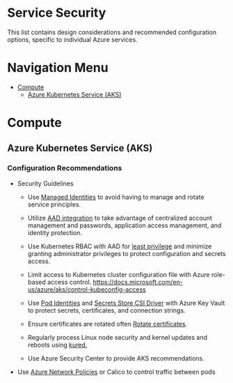 # Service Security

This list contains design considerations and recommended configuration options, specific to individual Azure services.



# Navigation Menu

  - [Compute](#Compute)
    - [Azure Kubernetes Service (AKS)](#Azure-Kubernetes-Service-AKS)
# Compute
        
## Azure Kubernetes Service (AKS)
### Configuration Recommendations
* Security Guidelines
  - Use [Managed Identities](https://docs.microsoft.com/azure/aks/use-managed-identity) to avoid having to manage and rotate service principles.
                            
  - Utilize [AAD integration](https://docs.microsoft.com/en-us/azure/aks/managed-aad) to take advantage of centralized account management and passwords, application access management, and identity protection.
                            
  - Use Kubernetes RBAC with AAD for [least privilege](https://docs.microsoft.com/en-us/azure/aks/azure-ad-rbac) and minimize granting administrator privileges to protect configuration and secrets access.
                            
  - Limit access to Kubernetes cluster configuration file with Azure role-based access control. https://docs.microsoft.com/en-us/azure/aks/control-kubeconfig-access
                            
  - Use [Pod Identities](https://docs.microsoft.com/en-us/azure/aks/operator-best-practices-identity#use-pod-identities) and [Secrets Store CSI Driver](https://github.com/Azure/secrets-store-csi-driver-provider-azure#usage) with Azure Key Vault to protect secrets, certificates, and connection strings.
                            
  - Ensure certificates are rotated often [Rotate certificates](https://docs.microsoft.com/en-us/azure/aks/certificate-rotation).
                            
  - Regularly process Linux node security and kernel updates and reboots using [kured.](https://docs.microsoft.com/en-us/azure/aks/node-updates-kured)
                            
  - Use Azure Security Center to provide AKS recommendations.
                            
* Use [Azure Network Policies](https://docs.microsoft.com/en-us/azure/aks/use-network-policies) or Calico to control traffic between pods